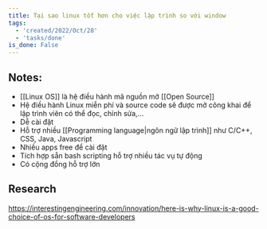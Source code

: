 ```yaml
---
title: Tại sao linux tốt hơn cho việc lập trình so với window
tags:
  - 'created/2022/Oct/28'
  - 'tasks/done'
is_done: False
---
```


## Notes:
- [[Linux OS]] là hệ điều hành mã nguồn mở [[Open Source]]
- Hệ điều hành Linux miễn phí và source code sẽ được mở công khai để lập trình viên có thể đọc, chỉnh sửa,...
- Dễ cài đặt
- Hỗ trợ nhiều [[Programming language|ngôn ngữ lập trình]] như C/C++, CSS, Java, Javascript
- Nhiều apps free để cài đặt
- Tích hợp sẵn bash scripting hỗ trợ nhiều tác vụ tự động
- Có cộng đồng hỗ trợ lớn

## Research
https://interestingengineering.com/innovation/here-is-why-linux-is-a-good-choice-of-os-for-software-developers